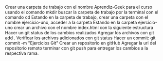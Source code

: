 Crear una carpeta de trabajo con el nombre Aprendiz-Geek para el curso usando el comando mkdir
buscar la carpeta de trabajo por la terminal con el comando cd
Estando en la carpeta de trabajo, crear una carpeta con el nombre ejercicio-uno, acceder a la carpeta
Estando en la carpeta ejercicio-uno crear un archivo con el nombre index.html con la siguiente estructura
Hacer un git status de los cambios realizados
Agregar los archivos con git add .
Verificar los archivos adicionados con git status
Hacer un commit: git commit -m "Ejercicios Git"
Crear un repositorio en gitHub
Agregar la url del repositorio remoto
terminar con git push para entregar los cambios a la respectiva rama.